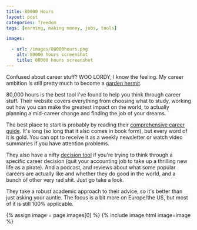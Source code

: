 ```yaml
---
title: 80000 Hours
layout: post
categories: freedom
tags: [earning, making money, jobs, tools]

images:

  - url: /images/80000hours.png
    alt: 80000 hours screenshot
    title: 80000 hours screenshot
---
```

Confused about career stuff? WOO LORDY, I know the feeling. My career ambition is still pretty much to become a [garden hermit](https://en.m.wikipedia.org/wiki/Garden_hermit).
<!--more-->

80,000 hours is the best tool I've found to help you think through career stuff. Their website covers everything from choosing what to study, working out how you can make the greatest impact on the world, to actually planning a mid-career change and finding the job of your dreams.

The best place to start is probably by reading their [comprehensive career guide](https://80000hours.org/career-guide/). It's long (so long that it also comes in book form), but every word of it is gold. You can opt to receive it as a weekly newsletter or watch video summaries if you have attention problems.

They also have a nifty [decision tool](https://80000hours.org/career-decision/) if you're trying to think through a specific career decision (quit your accounting job to take up a thrilling new life as a pirate). And a podcast, and reviews about what some popular careers are actually like and whether they do good in the world, and a bunch of other very rad shit. Just go take a look.

They take a robust academic approach to their advice, so it's better than just asking your auntie. The focus is a bit more on Europe/the US, but most of it is still 100% applicable.

{% assign image = page.images[0] %}
{% include image.html image=image %}
